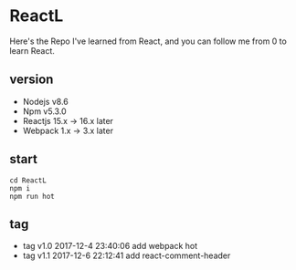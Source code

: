 # ReactL

Here's the Repo I've learned from React, and you can follow me from 0 to learn React.


## version

* Nodejs v8.6
* Npm v5.3.0
* Reactjs 15.x -> 16.x later
* Webpack 1.x -> 3.x later

## start

```
cd ReactL
npm i
npm run hot

```
## tag

* tag v1.0 2017-12-4 23:40:06 add webpack hot
* tag v1.1 2017-12-6 22:12:41 add react-comment-header